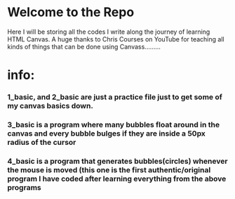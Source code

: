 # Welcome to the Repo

<p>Here I will be storing all the codes I write along the journey of learning HTML Canvas. A huge thanks to Chris Courses on YouTube for teaching all kinds of 
things that can be done using Canvass.........</p>

# info:
<h3>1_basic, and 2_basic are just a practice file just to get some of my canvas basics down.</h3>
<h3>3_basic is a program where many bubbles float around in the canvas and every bubble bulges if they are inside a 50px radius of the cursor</h3>
<h3>4_basic is a program that generates bubbles(circles) whenever the mouse is moved (this one is the first authentic/original program I have coded after learning everything from the above programs</h3>
